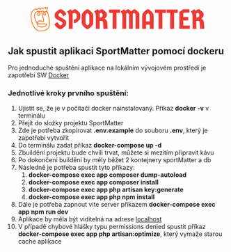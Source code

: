 <p align="center"><a href="" target="_blank"><img src="https://raw.githubusercontent.com/Buldozer85/sportMatter/4d9a09547b5f53668e9e0810a31fa9fac437b1cd/public/img/logo-no-background.svg" width="400" alt="SportMatter logo"></a></p>


## Jak spustit aplikaci SportMatter pomocí dockeru

Pro jednoduché spuštění aplikace na lokálním vývojovém prostředí je zapotřebí SW <a href="https://www.docker.com/">Docker</a>

### Jednotlivé kroky prvního spuštění:

1. Ujistit se, že je v počítači docker nainstalovaný. Příkaz <b>docker -v</b> v terminálu
2. Přejít do složky projektu SportMatter
3. Zde je potřeba zkopírovat <b>.env.example</b> do souboru <b>.env</b>, který je zapotřebí vytvořit 
4. Do terminálu zadat příkaz <b>docker-compose up -d</b>
5. Zbuildění projektu bude chvíli trvat, můžete si mezitím připravit kávu
6. Po dokončení buildění by měly běžet 2 kontejnery sportMatter a db
7. Následně je potřeba spustit tyto příkazy:
    1. <b>docker-compose exec app composer dump-autoload</b>
    2. <b>docker-compose exec app composer install</b>
    3. <b>docker-compose exec app php artisan key:generate</b>
    4. <b>docker-compose exec app php npm install</b>
9. Dále je potřeba zapnout vite server příkazem <b>docker-compose exec app npm run dev</b>
10. Aplikace by měla být viditelná na adrese [localhost](http://localhost)
11. V případě chybové hlášky typu permissions denied spustit příkaz <b>docker-compose exec app php artisan:optimize</b>, který vymaže starou cache aplikace

